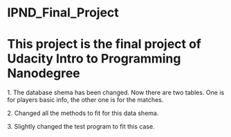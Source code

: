 # IPND_Final_Project
# This project is the final project of Udacity Intro to Programming Nanodegree
<p>
1. The database shema has been changed. Now there are two tables. One is for players basic info, the other one is for the matches.
</p>
<p>
2. Changed all the methods to fit for this data shema.
</p>
<p>
3. Slightly changed the test program to fit this case.
</p>
